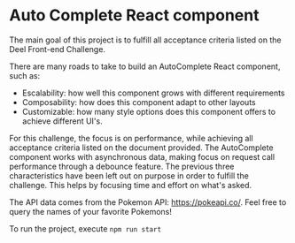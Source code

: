 # Auto Complete React component

The main goal of this project is to fulfill all acceptance criteria listed on the Deel Front-end Challenge.

There are many roads to take to build an AutoComplete React component, such as:

- Escalability: how well this component grows with different requirements
- Composability: how does this component adapt to other layouts
- Customizable: how many style options does this component offers to achieve different UI's.

For this challenge, the focus is on performance, while achieving all acceptance criteria listed on the document provided. The AutoComplete component works with asynchronous data, making focus on request call performance through a debounce feature. The previous three characteristics have been left out on purpose in order to fulfill the challenge. This helps by focusing time and effort on what's asked.

The API data comes from the Pokemon API: https://pokeapi.co/. Feel free to query the names of your favorite Pokemons!

To run the project, execute `npm run start`
